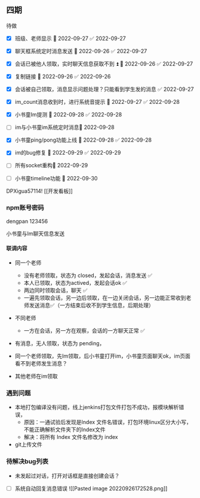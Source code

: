 ## 四期

待做
- [x] 班级、老师显示 📅 2022-09-27 ✅ 2022-09-27
- [x] 聊天框系统定时消息发送 📅 2022-09-26 ✅ 2022-09-27
- [x] 会话已被他人领取，实时聊天信息获取不到 ⏫ 📅 2022-09-26 ✅ 2022-09-27
- [x] 复制链接 📅 2022-09-26 ✅ 2022-09-26
- [x] 会话被自己领取，消息显示问题处理？只能看到学生发的消息 ✅ 2022-09-27
- [x] im_count消息收到时，进行系统音提示 📅 2022-09-27 ✅ 2022-09-28
- [x] 小书童Im提测 📅 2022-09-28 ✅ 2022-09-28
- [ ] im与小书童im系统定时消息📅 2022-09-28 
- [x] 小书童ping/pong功能上线 📅 2022-09-28 ✅ 2022-09-28
- [x] im的bug修复 📅 2022-09-29 ✅ 2022-09-29
- [ ] 所有socket重构🛫 2022-09-29

- [ ] 小书童timeline功能 📅 2022-09-30 



DPXigua57114!
[[开发看板]]

### npm账号密码
dengpan
123456


小书童与Im聊天信息发送

#### 联调内容
- 同一个老师
	- 没有老师领取，状态为 closed，发起会话，消息发送   ✅ 
	- 本人已领取，状态为actived，发起会话ok ✅
	- 两边同时领取会话，聊天 ✅
	- 一遍先领取会话，另一边后领取，在一边关闭会话，另一边能正常收到老师发送消息✅（一方结束后收不到学生信息，后期处理）
- 不同老师
	- 一方在会话，另一方在观察，会话的一方聊天正常 ✅ 


- 有消息，无人领取，状态为 pending，
- 同一个老师领取，先Im领取，后小书童打开im，小书童页面聊天ok，im页面看不到老师发生消息？
- 其他老师在im领取

### 遇到问题
- 本地打包编译没有问题，线上jenkins打包文件打包不成功，报模块解析错误，
	- 原因：一通试验后发现是Index 文件名错误，打包环境linux区分大小写，不能正确解析文件夹下的Index文件
	- 解决：将所有 Index 文件名修改为 index 
- git上传文件

### 待解决bug列表
- 未发起过对话，打开对话框是直接创建会话？

- [ ] 系统自动回复消息错误
![[Pasted image 20220926172528.png]]
